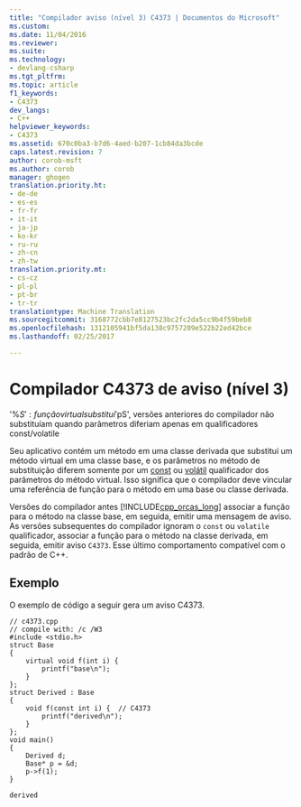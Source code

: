 ```yaml
---
title: "Compilador aviso (nível 3) C4373 | Documentos do Microsoft"
ms.custom: 
ms.date: 11/04/2016
ms.reviewer: 
ms.suite: 
ms.technology:
- devlang-csharp
ms.tgt_pltfrm: 
ms.topic: article
f1_keywords:
- C4373
dev_langs:
- C++
helpviewer_keywords:
- C4373
ms.assetid: 670c0ba3-b7d6-4aed-b207-1cb84da3bcde
caps.latest.revision: 7
author: corob-msft
ms.author: corob
manager: ghogen
translation.priority.ht:
- de-de
- es-es
- fr-fr
- it-it
- ja-jp
- ko-kr
- ru-ru
- zh-cn
- zh-tw
translation.priority.mt:
- cs-cz
- pl-pl
- pt-br
- tr-tr
translationtype: Machine Translation
ms.sourcegitcommit: 3168772cbb7e8127523bc2fc2da5cc9b4f59beb8
ms.openlocfilehash: 1312105941bf5da138c9757209e522b22ed42bce
ms.lasthandoff: 02/25/2017

---
```

# <a name="compiler-warning-level-3-c4373"></a>Compilador C4373 de aviso (nível 3)
'%$S': função virtual substitui '%$pS', versões anteriores do compilador não substituíam quando parâmetros diferiam apenas em qualificadores const/volatile  
  
 Seu aplicativo contém um método em uma classe derivada que substitui um método virtual em uma classe base, e os parâmetros no método de substituição diferem somente por um [const](../../cpp/const-cpp.md) ou [volátil](../../cpp/volatile-cpp.md) qualificador dos parâmetros do método virtual. Isso significa que o compilador deve vincular uma referência de função para o método em uma base ou classe derivada.  
  
 Versões do compilador antes [!INCLUDE[cpp_orcas_long](../../cpp/includes/cpp_orcas_long_md.md)] associar a função para o método na classe base, em seguida, emitir uma mensagem de aviso. As versões subsequentes do compilador ignoram o `const` ou `volatile` qualificador, associar a função para o método na classe derivada, em seguida, emitir aviso `C4373`. Esse último comportamento compatível com o padrão de C++.  
  
## <a name="example"></a>Exemplo  
 O exemplo de código a seguir gera um aviso C4373.  
  
```  
// c4373.cpp  
// compile with: /c /W3  
#include <stdio.h>  
struct Base  
{  
    virtual void f(int i) {  
        printf("base\n");  
    }  
};  
struct Derived : Base  
{  
    void f(const int i) {  // C4373  
        printf("derived\n");  
    }  
};  
void main()  
{  
    Derived d;  
    Base* p = &d;  
    p->f(1);  
}  
```  
  
```Output  
derived  
```
